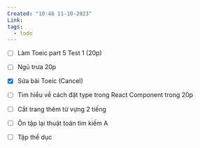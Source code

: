 ```yaml
---
Created: "10:48 11-10-2023"
Link: 
tags:
  - todo
---
```



- [ ] Làm Toeic part 5 Test 1 (20p)
- [ ] Ngủ trưa 20p
- [x] Sửa bài Toeic (Cancel)
- [ ] Tìm hiểu về cách đặt type trong React Component trong 20p
- [ ] Cắt trang thêm từ vựng 2 tiếng 
- [ ] Ôn tập lại thuật toán tìm kiếm A
- [ ] Tập thể dục 



